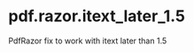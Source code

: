 pdf.razor.itext_later_1.5
=========================

PdfRazor fix to work with itext later than 1.5
